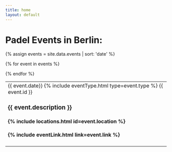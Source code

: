 ```yaml
---
title: home 
layout: default
---
```


# Padel Events in Berlin:

{% assign events = site.data.events | sort: 'date' %}
<table>

{% for event in events %}
<tr><td>
    <span class="post-list-heading">{{ event.date}} {% include eventType.html type=event.type %}
{{ event.id }}
</span>

<h3 class="post-content">
 {{ event.description }}
</h3>
<h4>
{% include locations.html id=event.location %}
</h4>
<h4>
{% include eventLink.html link=event.link %}
</h4>
</td></tr>
{% endfor %}
</table>



